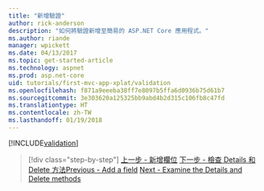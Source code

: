 ```yaml
---
title: "新增驗證"
author: rick-anderson
description: "如何將驗證新增至簡易的 ASP.NET Core 應用程式。"
ms.author: riande
manager: wpickett
ms.date: 04/13/2017
ms.topic: get-started-article
ms.technology: aspnet
ms.prod: asp.net-core
uid: tutorials/first-mvc-app-xplat/validation
ms.openlocfilehash: f871a9eeeba38ff7e8097b5ffa6d0936b75d61b7
ms.sourcegitcommit: 3e303620a125325bb9abd4b2d315c106fb8c47fd
ms.translationtype: HT
ms.contentlocale: zh-TW
ms.lasthandoff: 01/19/2018
---
```

[!INCLUDE[validation](../../includes/mvc-intro/validation.md)]

>[!div class="step-by-step"]
<span data-ttu-id="0bcfe-103">[上一步 - 新增欄位](new-field.md)
[下一步 - 檢查 Details 和 Delete 方法](xref:tutorials/first-mvc-app/details)</span><span class="sxs-lookup"><span data-stu-id="0bcfe-103">[Previous - Add a field](new-field.md)
[Next - Examine the Details and Delete methods](xref:tutorials/first-mvc-app/details)</span></span>  

